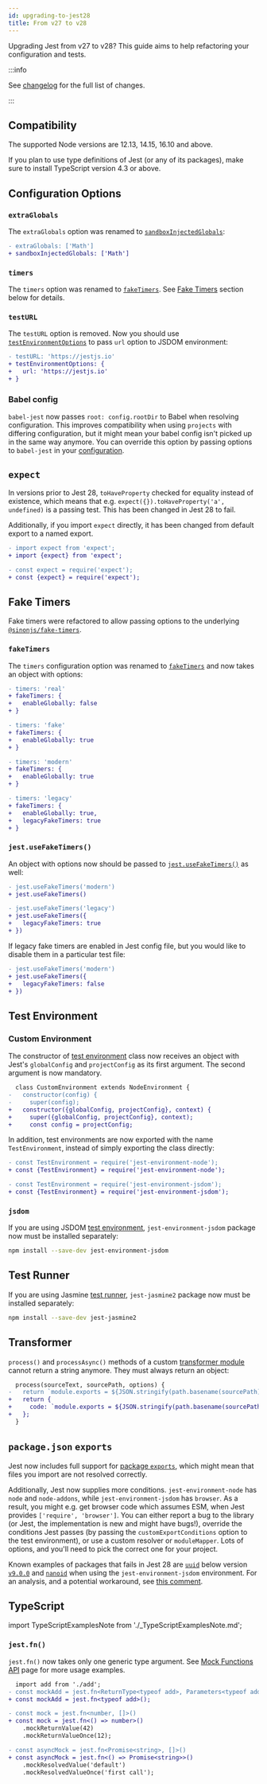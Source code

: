 ```yaml
---
id: upgrading-to-jest28
title: From v27 to v28
---
```


Upgrading Jest from v27 to v28? This guide aims to help refactoring your configuration and tests.

:::info

See [changelog](https://github.com/facebook/jest/blob/main/CHANGELOG.md#2800) for the full list of changes.

:::

## Compatibility

The supported Node versions are 12.13, 14.15, 16.10 and above.

If you plan to use type definitions of Jest (or any of its packages), make sure to install TypeScript version 4.3 or above.

## Configuration Options

### `extraGlobals`

The `extraGlobals` option was renamed to [`sandboxInjectedGlobals`](Configuration.md#sandboxinjectedglobals-arraystring):

```diff
- extraGlobals: ['Math']
+ sandboxInjectedGlobals: ['Math']
```

### `timers`

The `timers` option was renamed to [`fakeTimers`](Configuration.md#faketimers-object). See [Fake Timers](#fake-timers) section below for details.

### `testURL`

The `testURL` option is removed. Now you should use [`testEnvironmentOptions`](Configuration.md#testenvironmentoptions-object) to pass `url` option to JSDOM environment:

```diff
- testURL: 'https://jestjs.io'
+ testEnvironmentOptions: {
+   url: 'https://jestjs.io'
+ }
```

### Babel config

`babel-jest` now passes `root: config.rootDir` to Babel when resolving configuration. This improves compatibility when using `projects` with differing configuration, but it might mean your babel config isn't picked up in the same way anymore. You can override this option by passing options to `babel-jest` in your [configuration](Configuration.md#transform-objectstring-pathtotransformer--pathtotransformer-object).

## `expect`

In versions prior to Jest 28, `toHaveProperty` checked for equality instead of existence, which means that e.g. `expect({}).toHaveProperty('a', undefined)` is a passing test. This has been changed in Jest 28 to fail.

Additionally, if you import `expect` directly, it has been changed from default export to a named export.

```diff
- import expect from 'expect';
+ import {expect} from 'expect';
```

```diff
- const expect = require('expect');
+ const {expect} = require('expect');
```

## Fake Timers

Fake timers were refactored to allow passing options to the underlying [`@sinonjs/fake-timers`](https://github.com/sinonjs/fake-timers).

### `fakeTimers`

The `timers` configuration option was renamed to [`fakeTimers`](Configuration.md#faketimers-object) and now takes an object with options:

```diff
- timers: 'real'
+ fakeTimers: {
+   enableGlobally: false
+ }
```

```diff
- timers: 'fake'
+ fakeTimers: {
+   enableGlobally: true
+ }
```

```diff
- timers: 'modern'
+ fakeTimers: {
+   enableGlobally: true
+ }
```

```diff
- timers: 'legacy'
+ fakeTimers: {
+   enableGlobally: true,
+   legacyFakeTimers: true
+ }
```

### `jest.useFakeTimers()`

An object with options now should be passed to [`jest.useFakeTimers()`](JestObjectAPI.md#jestusefaketimersfaketimersconfig) as well:

```diff
- jest.useFakeTimers('modern')
+ jest.useFakeTimers()
```

```diff
- jest.useFakeTimers('legacy')
+ jest.useFakeTimers({
+   legacyFakeTimers: true
+ })
```

If legacy fake timers are enabled in Jest config file, but you would like to disable them in a particular test file:

```diff
- jest.useFakeTimers('modern')
+ jest.useFakeTimers({
+   legacyFakeTimers: false
+ })
```

## Test Environment

### Custom Environment

The constructor of [test environment](Configuration.md#testenvironment-string) class now receives an object with Jest's `globalConfig` and `projectConfig` as its first argument. The second argument is now mandatory.

```diff
  class CustomEnvironment extends NodeEnvironment {
-   constructor(config) {
-     super(config);
+   constructor({globalConfig, projectConfig}, context) {
+     super({globalConfig, projectConfig}, context);
+     const config = projectConfig;
```

In addition, test environments are now exported with the name `TestEnvironment`, instead of simply exporting the class directly:

```diff
- const TestEnvironment = require('jest-environment-node');
+ const {TestEnvironment} = require('jest-environment-node');

- const TestEnvironment = require('jest-environment-jsdom');
+ const {TestEnvironment} = require('jest-environment-jsdom');
```

### `jsdom`

If you are using JSDOM [test environment](Configuration.md#testenvironment-string), `jest-environment-jsdom` package now must be installed separately:

```bash npm2yarn
npm install --save-dev jest-environment-jsdom
```

## Test Runner

If you are using Jasmine [test runner](Configuration.md#testrunner-string), `jest-jasmine2` package now must be installed separately:

```bash npm2yarn
npm install --save-dev jest-jasmine2
```

## Transformer

`process()` and `processAsync()` methods of a custom [transformer module](CodeTransformation.md) cannot return a string anymore. They must always return an object:

```diff
  process(sourceText, sourcePath, options) {
-   return `module.exports = ${JSON.stringify(path.basename(sourcePath))};`;
+   return {
+     code: `module.exports = ${JSON.stringify(path.basename(sourcePath))};`,
+   };
  }
```

## `package.json` `exports`

Jest now includes full support for [package `exports`](https://nodejs.org/api/packages.html#exports), which might mean that files you import are not resolved correctly.

Additionally, Jest now supplies more conditions. `jest-environment-node` has `node` and `node-addons`, while `jest-environment-jsdom` has `browser`. As a result, you might e.g. get browser code which assumes ESM, when Jest provides `['require', 'browser']`. You can either report a bug to the library (or Jest, the implementation is new and might have bugs!), override the conditions Jest passes (by passing the `customExportConditions` option to the test environment), or use a custom resolver or `moduleMapper`. Lots of options, and you'll need to pick the correct one for your project.

Known examples of packages that fails in Jest 28 are [`uuid`](https://npmjs.com/package/uuid) below version [`v9.0.0`](https://www.npmjs.com/package/uuid/v/9.0.0) and [`nanoid`](https://npmjs.com/package/nanoid) when using the `jest-environment-jsdom` environment. For an analysis, and a potential workaround, see [this comment](https://github.com/microsoft/accessibility-insights-web/pull/5421#issuecomment-1109168149).

## TypeScript

import TypeScriptExamplesNote from './_TypeScriptExamplesNote.md';

<TypeScriptExamplesNote />

### `jest.fn()`

`jest.fn()` now takes only one generic type argument. See [Mock Functions API](MockFunctionAPI.md) page for more usage examples.

```diff
  import add from './add';
- const mockAdd = jest.fn<ReturnType<typeof add>, Parameters<typeof add>>();
+ const mockAdd = jest.fn<typeof add>();
```

```diff
- const mock = jest.fn<number, []>()
+ const mock = jest.fn<() => number>()
    .mockReturnValue(42)
    .mockReturnValueOnce(12);

- const asyncMock = jest.fn<Promise<string>, []>()
+ const asyncMock = jest.fn<() => Promise<string>>()
    .mockResolvedValue('default')
    .mockResolvedValueOnce('first call');
```
